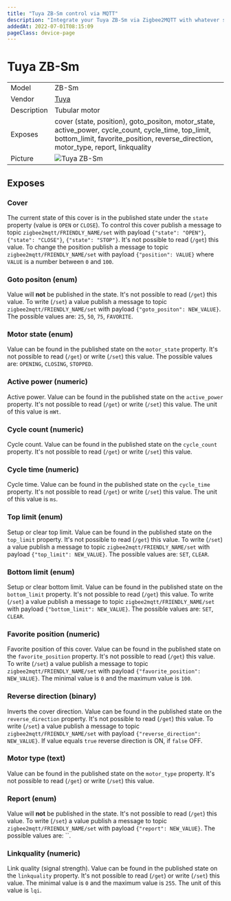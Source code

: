 ```yaml
---
title: "Tuya ZB-Sm control via MQTT"
description: "Integrate your Tuya ZB-Sm via Zigbee2MQTT with whatever smart home infrastructure you are using without the vendor's bridge or gateway."
addedAt: 2022-07-01T08:15:09
pageClass: device-page
---
```


<!-- !!!! -->
<!-- ATTENTION: This file is auto-generated through docgen! -->
<!-- You can only edit the "Notes"-Section between the two comment lines "Notes BEGIN" and "Notes END". -->
<!-- Do not use h1 or h2 heading within "## Notes"-Section. -->
<!-- !!!! -->

# Tuya ZB-Sm

|     |     |
|-----|-----|
| Model | ZB-Sm  |
| Vendor  | [Tuya](/supported-devices/#v=Tuya)  |
| Description | Tubular motor |
| Exposes | cover (state, position), goto_positon, motor_state, active_power, cycle_count, cycle_time, top_limit, bottom_limit, favorite_position, reverse_direction, motor_type, report, linkquality |
| Picture | ![Tuya ZB-Sm](https://www.zigbee2mqtt.io/images/devices/ZB-Sm.png) |


<!-- Notes BEGIN: You can edit here. Add "## Notes" headline if not already present. -->


<!-- Notes END: Do not edit below this line -->




## Exposes

### Cover 
The current state of this cover is in the published state under the `state` property (value is `OPEN` or `CLOSE`).
To control this cover publish a message to topic `zigbee2mqtt/FRIENDLY_NAME/set` with payload `{"state": "OPEN"}`, `{"state": "CLOSE"}`, `{"state": "STOP"}`.
It's not possible to read (`/get`) this value.
To change the position publish a message to topic `zigbee2mqtt/FRIENDLY_NAME/set` with payload `{"position": VALUE}` where `VALUE` is a number between `0` and `100`.

### Goto positon (enum)
Value will **not** be published in the state.
It's not possible to read (`/get`) this value.
To write (`/set`) a value publish a message to topic `zigbee2mqtt/FRIENDLY_NAME/set` with payload `{"goto_positon": NEW_VALUE}`.
The possible values are: `25`, `50`, `75`, `FAVORITE`.

### Motor state (enum)
Value can be found in the published state on the `motor_state` property.
It's not possible to read (`/get`) or write (`/set`) this value.
The possible values are: `OPENING`, `CLOSING`, `STOPPED`.

### Active power (numeric)
Active power.
Value can be found in the published state on the `active_power` property.
It's not possible to read (`/get`) or write (`/set`) this value.
The unit of this value is `mWt`.

### Cycle count (numeric)
Cycle count.
Value can be found in the published state on the `cycle_count` property.
It's not possible to read (`/get`) or write (`/set`) this value.

### Cycle time (numeric)
Cycle time.
Value can be found in the published state on the `cycle_time` property.
It's not possible to read (`/get`) or write (`/set`) this value.
The unit of this value is `ms`.

### Top limit (enum)
Setup or clear top limit.
Value can be found in the published state on the `top_limit` property.
It's not possible to read (`/get`) this value.
To write (`/set`) a value publish a message to topic `zigbee2mqtt/FRIENDLY_NAME/set` with payload `{"top_limit": NEW_VALUE}`.
The possible values are: `SET`, `CLEAR`.

### Bottom limit (enum)
Setup or clear bottom limit.
Value can be found in the published state on the `bottom_limit` property.
It's not possible to read (`/get`) this value.
To write (`/set`) a value publish a message to topic `zigbee2mqtt/FRIENDLY_NAME/set` with payload `{"bottom_limit": NEW_VALUE}`.
The possible values are: `SET`, `CLEAR`.

### Favorite position (numeric)
Favorite position of this cover.
Value can be found in the published state on the `favorite_position` property.
It's not possible to read (`/get`) this value.
To write (`/set`) a value publish a message to topic `zigbee2mqtt/FRIENDLY_NAME/set` with payload `{"favorite_position": NEW_VALUE}`.
The minimal value is `0` and the maximum value is `100`.

### Reverse direction (binary)
Inverts the cover direction.
Value can be found in the published state on the `reverse_direction` property.
It's not possible to read (`/get`) this value.
To write (`/set`) a value publish a message to topic `zigbee2mqtt/FRIENDLY_NAME/set` with payload `{"reverse_direction": NEW_VALUE}`.
If value equals `true` reverse direction is ON, if `false` OFF.

### Motor type (text)
Value can be found in the published state on the `motor_type` property.
It's not possible to read (`/get`) or write (`/set`) this value.

### Report (enum)
Value will **not** be published in the state.
It's not possible to read (`/get`) this value.
To write (`/set`) a value publish a message to topic `zigbee2mqtt/FRIENDLY_NAME/set` with payload `{"report": NEW_VALUE}`.
The possible values are: ``.

### Linkquality (numeric)
Link quality (signal strength).
Value can be found in the published state on the `linkquality` property.
It's not possible to read (`/get`) or write (`/set`) this value.
The minimal value is `0` and the maximum value is `255`.
The unit of this value is `lqi`.

